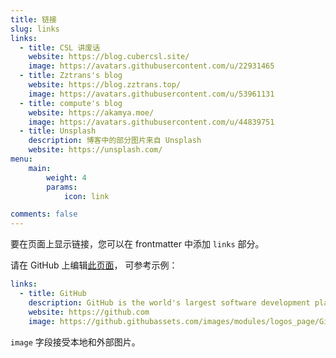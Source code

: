 ```yaml
---
title: 链接
slug: links
links:
  - title: CSL 讲废话
    website: https://blog.cubercsl.site/
    image: https://avatars.githubusercontent.com/u/22931465
  - title: Zztrans's blog
    website: https://blog.zztrans.top/
    image: https://avatars.githubusercontent.com/u/53961131
  - title: compute's blog
    website: https://akamya.moe/
    image: https://avatars.githubusercontent.com/u/44839751
  - title: Unsplash
    description: 博客中的部分图片来自 Unsplash
    website: https://unsplash.com/
menu:
    main: 
        weight: 4
        params:
            icon: link

comments: false
---
```


要在页面上显示链接，您可以在 frontmatter 中添加 `links` 部分。

请在 GitHub 上编辑[此页面](https://github.com/slhmy/blog/blob/master/content/zh-cn/page/links/index.md)，
可参考示例：

```yaml
links:
  - title: GitHub
    description: GitHub is the world's largest software development platform.
    website: https://github.com
    image: https://github.githubassets.com/images/modules/logos_page/GitHub-Mark.png
```

`image` 字段接受本地和外部图片。
